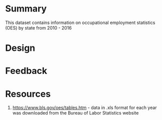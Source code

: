 # Summary 
This dataset contains information on occupational employment statistics (OES) by state from 2010 - 2016

# Design 

# Feedback 

# Resources 
1. https://www.bls.gov/oes/tables.htm - data in .xls format for each year was downloaded from the Bureau of Labor Statistics website